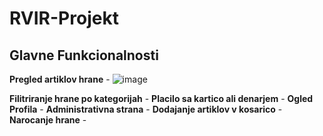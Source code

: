 # RVIR-Projekt

## Glavne Funkcionalnosti

**Pregled artiklov hrane** - 
![image](https://github.com/user-attachments/assets/92bdfc66-2b9a-4f82-804e-9599ca18f004)

**Filitriranje hrane po kategorijah** - 
**Placilo sa kartico ali denarjem** - 
**Ogled Profila** - 
**Administrativna strana** - 
**Dodajanje artiklov v kosarico** - 
**Narocanje hrane** - 
